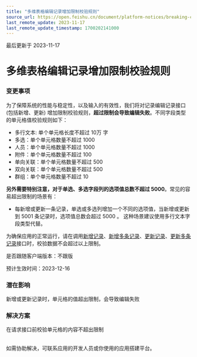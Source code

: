 ```yaml
---
title: "多维表格编辑记录增加限制校验规则"
source_url: https://open.feishu.cn/document/platform-notices/breaking-change/base-add-record-limit-checking-rules
last_remote_update: 2023-11-17
last_remote_update_timestamp: 1700202141000
---
```

最后更新于 2023-11-17

# 多维表格编辑记录增加限制校验规则
### 变更事项
为了保障系统的性能与稳定性，以及输入的有效性，我们将对记录编辑记录接口(包括新增、更新) 增加限制校验规则，**超过限制会导致编辑失败**。不同字段类型的单元格值校验规则如下：
- 多行文本: 单个单元格长度不超过 10万 字
- 多选：单个单元格数量不超过 1000
- 人员：单个单元格数量不超过 1000
- 附件：单个单元格数量不超过 100
- 单向关联：单个单元格数量不超过 500
- 双向关联：单个单元格数量不超过 500
- 群组：单个单元格数量不超过 10

**另外需要特别注意，对于单选、多选字段列的选项值总数不超过 5000**。常见的容易超出限制的场景有：
- 每新增或更新一条记录，单选或多选列增加一个不同的选项值，当新增或更新到 5001 条记录时，选项值总数会超过 5000 。 这种场景建议使用多行文本字段类型代替。

为确保应用的正常运行，请在调用[新增记录](https://open.feishu.cn/document/uAjLw4CM/ukTMukTMukTM/reference/bitable-v1/app-table-record/create)、[新增多条记录](https://open.feishu.cn/document/uAjLw4CM/ukTMukTMukTM/reference/bitable-v1/app-table-record/batch_create)、[更新记录](https://open.feishu.cn/document/uAjLw4CM/ukTMukTMukTM/reference/bitable-v1/app-table-record/update)、[更新多条记录](https://open.feishu.cn/document/uAjLw4CM/ukTMukTMukTM/reference/bitable-v1/app-table-record/batch_update)接口时，校验数据不会超过以上限制。

是否跟随客户端版本：不跟版<br> 

预计生效时间：2023-12-16<br> 

### 潜在影响
新增或更新记录时，单元格的值超出限制，会导致编辑失败

### 解决方案
在请求接口前校验单元格的内容不超出限制

<br> 如需协助解决，可联系应用的开发人员或你使用的应用搭建平台。
